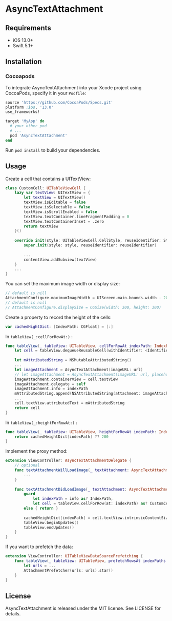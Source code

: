 # AsyncTextAttachment

## Requirements

* iOS 13.0+
* Swift 5.1+



## Installation

### Cocoapods

To integrate AsyncTextAttachment into your Xcode project using CocoaPods, specify it in your `Podfile`:

```ruby
source 'https://github.com/CocoaPods/Specs.git'
platform :ios, '13.0'
use_frameworks!

target 'MyApp' do
  # your other pod
  # ...
  pod 'AsyncTextAttachment'
end
```

Run `pod install` to build your dependencies.



## Usage

Create a cell that contains a UITextView:

```swift
class CustomCell: UITableViewCell {
    lazy var textView: UITextView = {
        let textView = UITextView()
        textView.isEditable = false
        textView.isSelectable = false
        textView.isScrollEnabled = false
        textView.textContainer.lineFragmentPadding = 0
        textView.textContainerInset = .zero
        return textView
    }()
    
    override init(style: UITableViewCell.CellStyle, reuseIdentifier: String?) {
        super.init(style: style, reuseIdentifier: reuseIdentifier)
        
        ...
        contentView.addSubview(textView)
    }
    ...
}
```

You can set the maximum image width or display size:

```swift
// default is nill
AttachmentConfigure.maximumImageWidth = UIScreen.main.bounds.width - 20
// default is nill
// AttachmentConfigure.displaySize = CGSize(width: 300, height: 300)
```

Create a property to record the height of the cells:

```swift
var cachedHightDict: [IndexPath: CGFloat] = [:]
```

In `tableView(_:cellForRowAt:)` :

```swift
func tableView(_ tableView: UITableView, cellForRowAt indexPath: IndexPath) -> UITableViewCell {
    let cell = tableView.dequeueReusableCell(withIdentifier: <Identifier>) as! CustomCell
        
    let mAttributedString = NSMutableAttributedString()
    ...
    let imageAttachment = AsyncTextAttachment(imageURL: url)
    // let imageAttachment = AsyncTextAttachment(imageURL: url, placeholder: placeholder, failueImage: failueImage)
    imageAttachment.containerView = cell.textView
    imageAttachment.delegate = self
    imageAttachment.info = indexPath
    mAttributedString.append(NSAttributedString(attachment: imageAttachment))
    ...
    cell.textView.attributedText = mAttributedString
    return cell
}
```

In `tableView(_:heightForRowAt:)` :

```swift
func tableView(_ tableView: UITableView, heightForRowAt indexPath: IndexPath) -> CGFloat {
    return cachedHeightDict[indexPath] ?? 200
}
```

Implement the proxy method:

```swift
extension ViewController: AsyncTextAttachmentDelegate {
    // optional
    func textAttachmentWillLoadImage(_ textAttachment: AsyncTextAttachment, task: AttachmentTask) {
        ...
    }
    
    func textAttachmentDidLoadImage(_ textAttachment: AsyncTextAttachment, info: Any?) {
        guard
            let indexPath = info as? IndexPath,
            let cell = tableView.cellForRow(at: indexPath) as? CustomCell
        else { return }
        
        cachedHeightDict[indexPath] = cell.textView.intrinsicContentSize.height + <Top and bottom margins>
        tableView.beginUpdates()
        tableView.endUpdates()
    }
}
```

If you want to prefetch the data:

```swift
extension ViewController: UITableViewDataSourcePrefetching {
    func tableView(_ tableView: UITableView, prefetchRowsAt indexPaths: [IndexPath]) {
        let urls = ...
        AttachmentPrefetcher(urls: urls).star()
    }
}
```



## License

AsyncTextAttachment is released under the MIT license. See LICENSE for details.